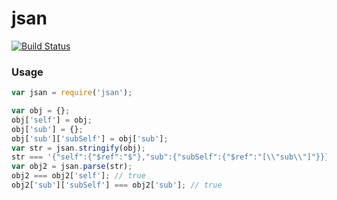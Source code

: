 jsan
===

[![Build Status](https://travis-ci.org/kolodny/jsan.svg?branch=master)](https://travis-ci.org/kolodny/jsan)

### Usage

```js
var jsan = require('jsan');

var obj = {};
obj['self'] = obj;
obj['sub'] = {};
obj['sub']['subSelf'] = obj['sub'];
var str = jsan.stringify(obj);
str === '{"self":{"$ref":"$"},"sub":{"subSelf":{"$ref":"[\\"sub\\"]"}}}'; // true
var obj2 = jsan.parse(str);
obj2 === obj2['self']; // true
obj2['sub']['subSelf'] === obj2['sub']; // true
```
